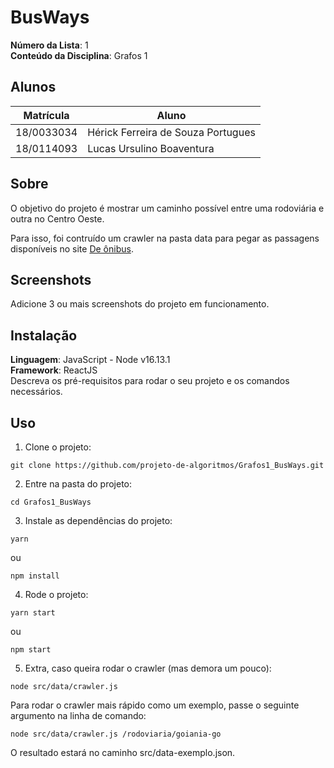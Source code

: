 # BusWays

**Número da Lista**: 1<br>
**Conteúdo da Disciplina**: Grafos 1<br>

## Alunos
|Matrícula | Aluno |
| -- | -- |
| 18/0033034  |  Hérick Ferreira de Souza Portugues |
| 18/0114093  |  Lucas Ursulino Boaventura |

## Sobre
O objetivo do projeto é mostrar um caminho possível entre uma rodoviária e outra no Centro Oeste.

Para isso, foi contruído um crawler na pasta data para pegar as passagens disponíveis no site [De ônibus](https://deonibus.com/).

## Screenshots
Adicione 3 ou mais screenshots do projeto em funcionamento.

## Instalação
**Linguagem**: JavaScript - Node v16.13.1<br>
**Framework**: ReactJS<br>
Descreva os pré-requisitos para rodar o seu projeto e os comandos necessários.

## Uso
1. Clone o projeto:
```
git clone https://github.com/projeto-de-algoritmos/Grafos1_BusWays.git
```

2. Entre na pasta do projeto:
```
cd Grafos1_BusWays
```

3. Instale as dependências do projeto:
```
yarn
```
ou
```
npm install
```

4. Rode o projeto:
```
yarn start
```
ou
```
npm start
```

5. Extra, caso queira rodar o crawler (mas demora um pouco):
```
node src/data/crawler.js
```
Para rodar o crawler mais rápido como um exemplo, passe o seguinte argumento na linha de comando:
```
node src/data/crawler.js /rodoviaria/goiania-go
```
O resultado estará no caminho src/data-exemplo.json.





